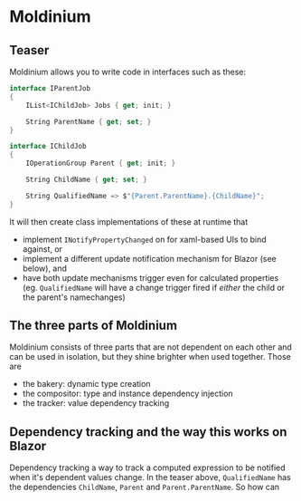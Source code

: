 # Moldinium

## Teaser

Moldinium allows you to write code in interfaces such as these:

```c#
interface IParentJob
{
    IList<IChildJob> Jobs { get; init; }

    String ParentName { get; set; }
}

interface IChildJob
{
    IOperationGroup Parent { get; init; }

    String ChildName { get; set; }

    String QualifiedName => $"{Parent.ParentName}.{ChildName}";
}
```

It will then create class implementations of these at runtime that

- implement `INotifyPropertyChanged` on for xaml-based UIs to bind against, or
- implement a different update notification mechanism for Blazor (see below), and
- have both update mechanisms trigger even for calculated properties
  (eg. `QualifiedName` will have a change trigger fired if *either* the child or the parent's namechanges)

## The three parts of Moldinium

Moldinium consists of three parts that are not dependent on each other and can be used in isolation,
but they shine brighter when used together. Those are

- the bakery: dynamic type creation
- the compositor: type and instance dependency injection
- the tracker: value dependency tracking

## Dependency tracking and the way this works on Blazor

Dependency tracking a way to track a computed expression to be notified when it's dependent
values change. In the teaser above, `QualifiedName` has the dependencies `ChildName`,
`Parent` and `Parent.ParentName`. So how can 